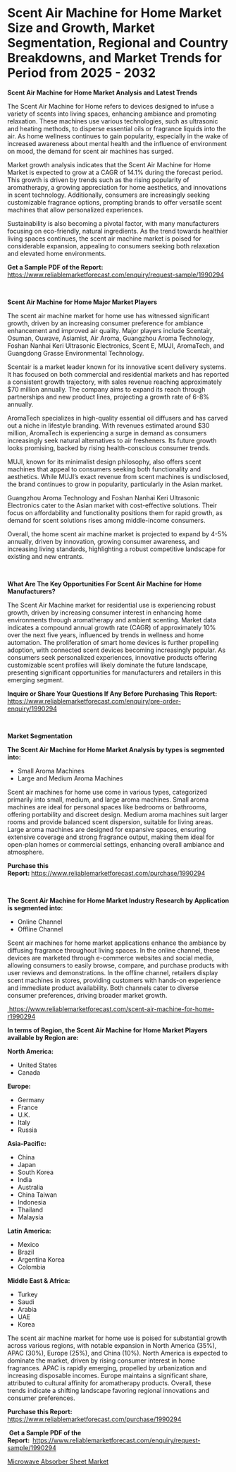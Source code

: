 <p><h1>Scent Air Machine for Home Market Size and Growth, Market Segmentation, Regional and Country Breakdowns, and Market Trends for Period from 2025 -  2032</h1></p><p><strong>Scent Air Machine for Home Market Analysis and Latest Trends</strong></p>
<p><p>The Scent Air Machine for Home refers to devices designed to infuse a variety of scents into living spaces, enhancing ambiance and promoting relaxation. These machines use various technologies, such as ultrasonic and heating methods, to disperse essential oils or fragrance liquids into the air. As home wellness continues to gain popularity, especially in the wake of increased awareness about mental health and the influence of environment on mood, the demand for scent air machines has surged.</p><p>Market growth analysis indicates that the Scent Air Machine for Home Market is expected to grow at a CAGR of 14.1% during the forecast period. This growth is driven by trends such as the rising popularity of aromatherapy, a growing appreciation for home aesthetics, and innovations in scent technology. Additionally, consumers are increasingly seeking customizable fragrance options, prompting brands to offer versatile scent machines that allow personalized experiences.</p><p>Sustainability is also becoming a pivotal factor, with many manufacturers focusing on eco-friendly, natural ingredients. As the trend towards healthier living spaces continues, the scent air machine market is poised for considerable expansion, appealing to consumers seeking both relaxation and elevated home environments.</p></p>
<p><strong>Get a Sample PDF of the Report:&nbsp;</strong> <a href="https://www.reliablemarketforecast.com/enquiry/request-sample/1990294?utm_campaign=1134&utm_medium=2&utm_source=Github&utm_content=ia&utm_term=08022025&utm_id=scent-air-machine-for-home">https://www.reliablemarketforecast.com/enquiry/request-sample/1990294</a></p>
<p>&nbsp;</p>
<p><strong>Scent Air Machine for Home Major Market Players</strong></p>
<p><p>The scent air machine market for home use has witnessed significant growth, driven by an increasing consumer preference for ambiance enhancement and improved air quality. Major players include Scentair, Osuman, Ouwave, Asiamist, Air Aroma, Guangzhou Aroma Technology, Foshan Nanhai Keri Ultrasonic Electronics, Scent E, MUJI, AromaTech, and Guangdong Grasse Environmental Technology.</p><p>Scentair is a market leader known for its innovative scent delivery systems. It has focused on both commercial and residential markets and has reported a consistent growth trajectory, with sales revenue reaching approximately $70 million annually. The company aims to expand its reach through partnerships and new product lines, projecting a growth rate of 6-8% annually.</p><p>AromaTech specializes in high-quality essential oil diffusers and has carved out a niche in lifestyle branding. With revenues estimated around $30 million, AromaTech is experiencing a surge in demand as consumers increasingly seek natural alternatives to air fresheners. Its future growth looks promising, backed by rising health-conscious consumer trends.</p><p>MUJI, known for its minimalist design philosophy, also offers scent machines that appeal to consumers seeking both functionality and aesthetics. While MUJI’s exact revenue from scent machines is undisclosed, the brand continues to grow in popularity, particularly in the Asian market.</p><p>Guangzhou Aroma Technology and Foshan Nanhai Keri Ultrasonic Electronics cater to the Asian market with cost-effective solutions. Their focus on affordability and functionality positions them for rapid growth, as demand for scent solutions rises among middle-income consumers.</p><p>Overall, the home scent air machine market is projected to expand by 4-5% annually, driven by innovation, growing consumer awareness, and increasing living standards, highlighting a robust competitive landscape for existing and new entrants.</p></p>
<p>&nbsp;</p>
<p><strong>What Are The Key Opportunities For Scent Air Machine for Home Manufacturers?</strong></p>
<p><p>The Scent Air Machine market for residential use is experiencing robust growth, driven by increasing consumer interest in enhancing home environments through aromatherapy and ambient scenting. Market data indicates a compound annual growth rate (CAGR) of approximately 10% over the next five years, influenced by trends in wellness and home automation. The proliferation of smart home devices is further propelling adoption, with connected scent devices becoming increasingly popular. As consumers seek personalized experiences, innovative products offering customizable scent profiles will likely dominate the future landscape, presenting significant opportunities for manufacturers and retailers in this emerging segment.</p></p>
<p><strong>Inquire or Share Your Questions If Any Before Purchasing This Report:</strong> <a href="https://www.reliablemarketforecast.com/enquiry/pre-order-enquiry/1990294?utm_campaign=1134&utm_medium=2&utm_source=Github&utm_content=ia&utm_term=08022025&utm_id=scent-air-machine-for-home">https://www.reliablemarketforecast.com/enquiry/pre-order-enquiry/1990294</a></p>
<p>&nbsp;</p>
<p><strong>Market Segmentation</strong></p>
<p><strong>The Scent Air Machine for Home Market Analysis by types is segmented into:</strong></p>
<p><ul><li>Small Aroma Machines</li><li>Large and Medium Aroma Machines</li></ul></p>
<p><p>Scent air machines for home use come in various types, categorized primarily into small, medium, and large aroma machines. Small aroma machines are ideal for personal spaces like bedrooms or bathrooms, offering portability and discreet design. Medium aroma machines suit larger rooms and provide balanced scent dispersion, suitable for living areas. Large aroma machines are designed for expansive spaces, ensuring extensive coverage and strong fragrance output, making them ideal for open-plan homes or commercial settings, enhancing overall ambiance and atmosphere.</p></p>
<p><strong>Purchase this Report:&nbsp;</strong><a href="https://www.reliablemarketforecast.com/purchase/1990294?utm_campaign=1134&utm_medium=2&utm_source=Github&utm_content=ia&utm_term=08022025&utm_id=scent-air-machine-for-home">https://www.reliablemarketforecast.com/purchase/1990294</a></p>
<p>&nbsp;</p>
<p><strong>The Scent Air Machine for Home Market Industry Research by Application is segmented into:</strong></p>
<p><ul><li>Online Channel</li><li>Offline Channel</li></ul></p>
<p><p>Scent air machines for home market applications enhance the ambiance by diffusing fragrance throughout living spaces. In the online channel, these devices are marketed through e-commerce websites and social media, allowing consumers to easily browse, compare, and purchase products with user reviews and demonstrations. In the offline channel, retailers display scent machines in stores, providing customers with hands-on experience and immediate product availability. Both channels cater to diverse consumer preferences, driving broader market growth.</p></p>
<p><a href="https://www.reliablemarketforecast.com/scent-air-machine-for-home-r1990294?utm_campaign=1134&utm_medium=2&utm_source=Github&utm_content=ia&utm_term=08022025&utm_id=scent-air-machine-for-home">&nbsp;https://www.reliablemarketforecast.com/scent-air-machine-for-home-r1990294</a></p>
<p><strong>In terms of Region, the Scent Air Machine for Home Market Players available by Region are:</strong></p>
<p>
    <p> <strong> North America: </strong>
        <ul>
            <li>United States</li>
            <li>Canada</li>
        </ul>
        </p> 
    <p> <strong> Europe: </strong>
        <ul>
            <li>Germany</li>
            <li>France</li>
            <li>U.K.</li>
            <li>Italy</li>
            <li>Russia</li>
        </ul>
        </p> 
    <p> <strong> Asia-Pacific: </strong>
        <ul>
            <li>China</li>
            <li>Japan</li>
            <li>South Korea</li>
            <li>India</li>
            <li>Australia</li>
            <li>China Taiwan</li>
            <li>Indonesia</li>
            <li>Thailand</li>
            <li>Malaysia</li>
        </ul>
        </p> 
    <p> <strong> Latin America: </strong>
        <ul>
            <li>Mexico</li>
            <li>Brazil</li>
            <li>Argentina Korea</li>
            <li>Colombia</li>
        </ul>
        </p> 
    <p> <strong> Middle East & Africa: </strong>
        <ul>
            <li>Turkey</li>
            <li>Saudi</li>
            <li>Arabia</li>
            <li>UAE</li>
            <li>Korea</li>
        </ul>
    </p>
    </p>
<p><p>The scent air machine market for home use is poised for substantial growth across various regions, with notable expansion in North America (35%), APAC (30%), Europe (25%), and China (10%). North America is expected to dominate the market, driven by rising consumer interest in home fragrances. APAC is rapidly emerging, propelled by urbanization and increasing disposable incomes. Europe maintains a significant share, attributed to cultural affinity for aromatherapy products. Overall, these trends indicate a shifting landscape favoring regional innovations and consumer preferences.</p></p>
<p><strong>Purchase this Report: </strong><a href="https://www.reliablemarketforecast.com/purchase/1990294?utm_campaign=1134&utm_medium=2&utm_source=Github&utm_content=ia&utm_term=08022025&utm_id=scent-air-machine-for-home">https://www.reliablemarketforecast.com/purchase/1990294</a></p>
<p>&nbsp;<strong>Get a Sample PDF of the Report:&nbsp;&nbsp;</strong><a href="https://www.reliablemarketforecast.com/enquiry/request-sample/1990294?utm_campaign=1134&utm_medium=2&utm_source=Github&utm_content=ia&utm_term=08022025&utm_id=scent-air-machine-for-home">https://www.reliablemarketforecast.com/enquiry/request-sample/1990294</a></p>
<p><strong></strong></p>
<p><p><a href="https://github.com/BryceTownsendr/Market-Research-Report-List-7/blob/main/microwave-absorber-sheet-market.md?utm_campaign=1134&utm_medium=2&utm_source=Github&utm_content=ia&utm_term=08022025&utm_id=scent-air-machine-for-home">Microwave Absorber Sheet Market</a></p></p>